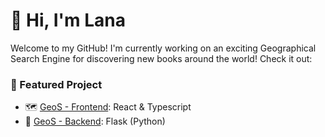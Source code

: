 # 👋 Hi, I'm Lana

Welcome to my GitHub! I'm currently working on an exciting Geographical Search Engine for discovering new books around the world! Check it out:

### 🚀 Featured Project

- 🗺️ [GeoS - Frontend](https://github.com/ruslana-tymchyk/maps-frontend): React & Typescript
- 🧠 [GeoS - Backend](https://github.com/ruslana-tymchyk/maps-backend): Flask (Python)

